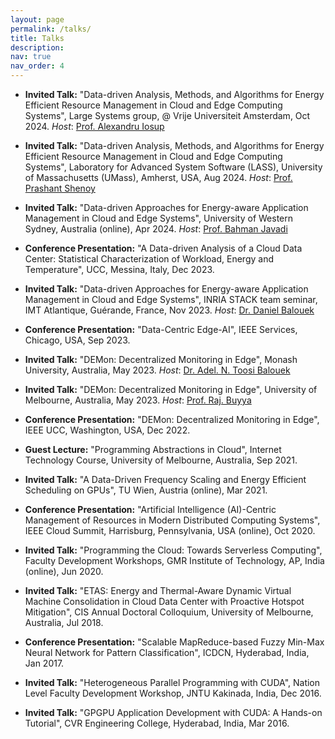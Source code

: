 ```yaml
---
layout: page
permalink: /talks/
title: Talks
description: 
nav: true
nav_order: 4
---
```


<a id="talks"></a>

- **Invited Talk:** "Data-driven Analysis, Methods, and Algorithms  for Energy Efficient Resource Management in Cloud and Edge Computing Systems", Large Systems group, @ Vrije Universiteit Amsterdam, Oct 2024.  *Host*: [Prof. Alexandru Iosup ](https://research.vu.nl/en/persons/alexandru-iosup)

- **Invited Talk:** "Data-driven Analysis, Methods, and Algorithms  for Energy Efficient Resource Management in Cloud and Edge Computing Systems", Laboratory for Advanced System Software (LASS), University of Massachusetts (UMass), Amherst, USA, Aug 2024. *Host*: [Prof. Prashant Shenoy](https://people.cs.umass.edu/~shenoy/)

- **Invited Talk:** "Data-driven Approaches for Energy-aware Application Management in Cloud and Edge Systems", University of Western Sydney, Australia (online), Apr 2024. *Host*: [Prof. Bahman Javadi](https://staff.cdms.westernsydney.edu.au/~bjavadi/)

- **Conference Presentation:**  "A Data-driven Analysis of a Cloud Data Center: Statistical Characterization of Workload, Energy and Temperature", UCC, Messina, Italy, Dec 2023.

- **Invited Talk:**  "Data-driven Approaches for Energy-aware Application Management in Cloud and Edge Systems", INRIA STACK team seminar, IMT Atlantique, Guérande, France, Nov 2023. *Host*: [Dr. Daniel  Balouek](https://daniel-balouek.com)

- **Conference Presentation:**  "Data-Centric Edge-AI", IEEE Services, Chicago, USA, Sep 2023.

- **Invited Talk:**  "DEMon: Decentralized Monitoring in Edge", Monash University, Australia, May 2023. *Host*: [Dr. Adel. N. Toosi  Balouek](https://adelnadjarantoosi.info)

- **Invited Talk:**  "DEMon: Decentralized Monitoring in Edge", University of Melbourne, Australia, May 2023.   *Host*: [Prof. Raj. Buyya](http://buyya.com)

- **Conference Presentation:**  "DEMon: Decentralized Monitoring in Edge", IEEE UCC, Washington, USA, Dec 2022.

- **Guest Lecture:** "Programming Abstractions in Cloud", Internet Technology Course, University of Melbourne, Australia, Sep 2021.

- **Invited Talk:**  "A Data-Driven Frequency Scaling and Energy Efficient Scheduling on GPUs", TU Wien, Austria (online), Mar 2021.

- **Conference Presentation:**  "Artificial Intelligence (AI)-Centric Management of Resources in Modern Distributed Computing Systems", IEEE Cloud Summit, Harrisburg, Pennsylvania, USA (online), Oct 2020.

- **Invited Talk:**  "Programming the Cloud: Towards Serverless Computing", Faculty Development Workshops, GMR Institute of Technology, AP, India (online), Jun 2020.

- **Invited Talk:** "ETAS: Energy and Thermal-Aware Dynamic Virtual Machine Consolidation in Cloud Data Center with Proactive Hotspot Mitigation", CIS Annual Doctoral Colloquium, University of Melbourne, Australia, Jul 2018.

- **Conference Presentation:**  "Scalable MapReduce-based Fuzzy Min-Max Neural Network for Pattern Classification", ICDCN, Hyderabad, India, Jan 2017.

- **Invited Talk:**  "Heterogeneous Parallel Programming with CUDA", Nation Level Faculty Development Workshop, JNTU Kakinada, India, Dec 2016.

- **Invited Talk:**  "GPGPU Application Development with CUDA: A Hands-on Tutorial", CVR Engineering College, Hyderabad, India, Mar 2016.

    
